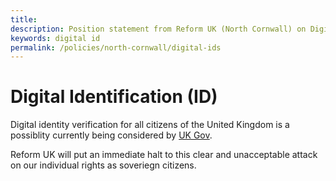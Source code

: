 ```yaml
---
title: 
description: Position statement from Reform UK (North Cornwall) on Digital IDs.
keywords: digital id
permalink: /policies/north-cornwall/digital-ids
---
```


# Digital Identification (ID)
Digital identity verification for all citizens of the United Kingdom is a 
possiblity currently being considered by [UK Gov][1].

Reform UK will put an immediate halt to this clear and unacceptable 
attack on our individual rights as soveriegn citizens.

[1]: https://www.gov.uk/government/consultations/draft-legislation-to-help-more-people-prove-their-identity-online/consultation-on-draft-legislation-to-support-identity-verification
